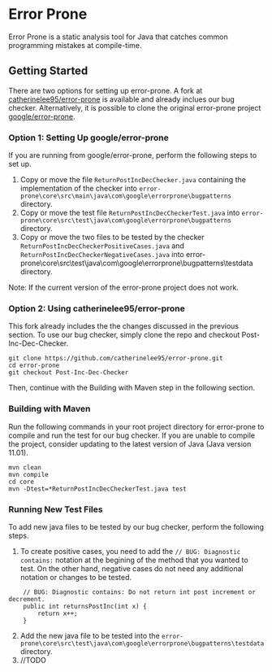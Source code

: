 # Error Prone

Error Prone is a static analysis tool for Java that catches common programming
mistakes at compile-time.

## Getting Started

There are two options for setting up error-prone. A fork at [catherinelee95/error-prone](https://github.com/catherinelee95/error-prone.git) is available and already inclues our bug checker. Alternatively,
it is possible to clone the original error-prone project [google/error-prone](https://github.com/google/error-prone).

### Option 1: Setting Up google/error-prone

If you are running from google/error-prone, perform the following steps to set up.
1. Copy or move the file `ReturnPostIncDecChecker.java` containing the implementation of the checker into `error-prone\core\src\main\java\com\google\errorprone\bugpatterns` directory.
2. Copy or move the test file `ReturnPostIncDecCheckerTest.java` into `error-prone\core\src\test\java\com\google\errorprone\bugpatterns` directory.
3. Copy or move the two files to be tested by the checker `ReturnPostIncDecCheckerPositiveCases.java` and `ReturnPostIncDecCheckerNegativeCases.java` into error-prone\core\src\test\java\com\google\errorprone\bugpatterns\testdata directory.

Note: If the current version of the error-prone project does not work.


### Option 2: Using catherinelee95/error-prone

This fork already includes the the changes discussed in the previous section. To use our bug checker, simply clone the repo
and checkout Post-Inc-Dec-Checker.


```
git clone https://github.com/catherinelee95/error-prone.git
cd error-prone
git checkout Post-Inc-Dec-Checker
```

Then, continue with the Building with Maven step in the following section.

### Building with Maven 

Run the following commands in your root project directory for error-prone to compile and run the test for our bug checker. If you are unable to compile the project, consider updating to the latest version of Java (Java version 11.01).

```
mvn clean
mvn compile
cd core
mvn -Dtest=*ReturnPostIncDecCheckerTest.java test
```

### Running New Test Files

To add new java files to be tested by our bug checker, perform the following steps.

1. To create positive cases, you need to add the `// BUG: Diagnostic contains:` notation at the begining of the method that you wanted to test. On the other hand, negative cases do not need any additional notation or changes to be tested.
```
	// BUG: Diagnostic contains: Do not return int post increment or decrement.
	public int returnsPostInc(int x) {
		return x++;
	}
```

2. Add the new java file to be tested into the `error-prone\core\src\test\java\com\google\errorprone\bugpatterns\testdata` directory.
3. //TODO






